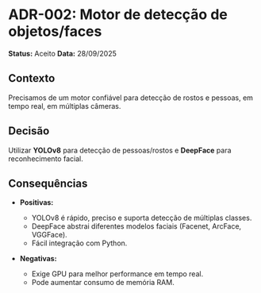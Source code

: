 # ADR-002: Motor de detecção de objetos/faces

**Status:** Aceito
**Data:** 28/09/2025

## Contexto

Precisamos de um motor confiável para detecção de rostos e pessoas, em tempo real, em múltiplas câmeras.

## Decisão

Utilizar **YOLOv8** para detecção de pessoas/rostos e **DeepFace** para reconhecimento facial.

## Consequências

- **Positivas:**

  - YOLOv8 é rápido, preciso e suporta detecção de múltiplas classes.
  - DeepFace abstrai diferentes modelos faciais (Facenet, ArcFace, VGGFace).
  - Fácil integração com Python.

- **Negativas:**

  - Exige GPU para melhor performance em tempo real.
  - Pode aumentar consumo de memória RAM.
